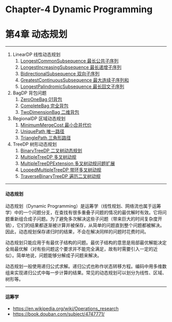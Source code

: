 # Chapter-4 Dynamic Programming
# 第4章 动态规划

--------

1. LinearDP 线性动态规划
    1. [LongestCommonSubsequence 最长公共子序列](LinearDP/LongestCommonSubsequence/)
    2. [LongestIncreasingSubsequence 最长递增子序列](LinearDP/LongestIncreasingSubsequence/)
    3. [BidirectionalSubsequence 双向子序列](LinearDP/BidirectionalSubsequence/)
    4. [GreatestContinuousSubsequence 最大连续子序列和](LinearDP/GreatestContinuousSubsequence/)
    5. [LongestPalindromicSubsequence 最长回文子序列](LinearDP/LongestPalindromicSubsequence/)
2. BagDP 背包问题
    1. [ZeroOneBag 01背包](BagDP/ZeroOneBag/)
    2. [CompleteBag 完全背包](BagDP/CompleteBag/)
    3. [TwoDimensionBag 二维背包](BagDP/TwoDimensionBag/)
3. RegionalDP 区域动态规划
    1. [MinimumMergeCost 最小合并代价](RegionalDP/MinimumMergeCost/)
    2. [UniquePath 唯一路径](RegionalDP/UniquePath/)
    3. [TrianglePath 三角形路径](RegionalDP/TrianglePath/)
4. TreeDP 树形动态规划
    1. [BinaryTreeDP 二叉树动态规划](TreeDP/BinaryTreeDP/)
    2. [MultipleTreeDP 多叉树动规](TreeDP/MultipleTreeDP/)
    3. [MultipleTreeDPExtension 多叉树动规问题扩展](TreeDP/MultipleTreeDPExtension/)
    4. [LoopedMultipleTreeDP 带环多叉树动规](TreeDP/LoopedMultipleTreeDP/)
    5. [TraverseBinaryTreeDP 遍历二叉树动规](TreeDP/TraverseBinaryTreeDP/)

--------

#### 动态规划

动态规划（Dynamic Programming）是运筹学（线性规划、网络流也属于运筹学）中的一个问题分支，在查找有很多重叠子问题的情况的最优解时有效。它将问题重新组合成子问题。为了避免多次解决这些子问题（带来巨大的时间复杂度开销），它们的结果都逐渐被计算并被保存，从简单的问题直到整个问题都被解决。因此，动态规划保存递归时的结果，不会在解决同样的问题时花费时间。

动态规划只能应用于有最优子结构的问题。最优子结构的意思是局部最优解能决定全局最优解（对有些问题这个要求并不能完全满足，故有时需要引入一定的近似）。简单地说，问题能够分解成子问题来解决。

动态规划一般使用递归公式求解。递归公式也称作状态转移方程。编码中用多维数组来实现递归公式中每一步计算的结果。常见的动态规划可以划分为线性、区域、树形等。

--------

#### 运筹学

* https://en.wikipedia.org/wiki/Operations_research
* https://book.douban.com/subject/4747771/
